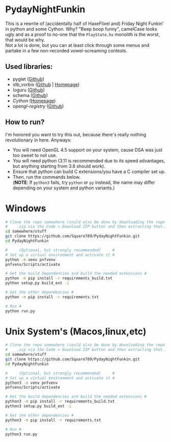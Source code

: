 # PydayNightFunkin
 This is a rewrite of (accidentally half of HaxeFlixel and) Friday Night Funkin' in python and some Cython. Why? "Beep boop funny", camelCase looks ugly and as a proof to no-one that the `PlayState.hx` monolith is the worst, that would be why.  
 Not a lot is done, but you can at least click through some menus and partake in a few non-recorded vowel-screaming contests.

## Used libraries:  
  - pyglet ([Github](https://www.github.com/pyglet/pyglet))
  - stb_vorbis ([Github](https://github.com/nothings/stb/blob/master/stb_vorbis.c) | [Homepage](https://nothings.org/stb_vorbis))
  - loguru ([Github](https://github.com/Delgan/loguru))
  - schema ([Github](https://github.com/keleshev/schema))
  - *Cython* ([Homepage](https://cython.org/))
  - *opengl-registry* ([Github](https://github.com/moderngl/opengl-registry))

## How to run?
 I'm honored you want to try this out, because there's really nothing revolutionary in here. Anyways:

 - You will need OpenGL 4.5 support on your system, cause DSA was just too sweet to not use.
 - You will need python (3.11 is recommended due to its speed advantages, but anything starting from 3.8 should work).
 - Ensure that python can build C extensions/you have a C compiler set up.
 - Then, run the commands below.  
   (**NOTE**: If `python3` fails, try `python` or `py` instead, the name may differ depending on your system and python variants.) 
   
# Windows 
```bash
# Clone the repo somewhere (could also be done by downloading the repo as #
#    .zip via the Code > Download ZIP button and then extracting that.)   #
cd somewhere/stuff
git clone https://github.com/Square789/PydayNightFunkin.git
cd PydayNightFunkin

#     (Optional, but strongly recommended)     #
# Set up a virtual environment and activate it #
python -m venv pnfvenv
pnfvenv/Scripts/activate

# Get the build dependencies and build the needed extensions #
python -m pip install -r requirements_build.txt
python setup.py build_ext -i

# Get the other dependencies #
python -m pip install -r requirements.txt

# Run #
python run.py
``` 

# Unix System's (Macos,linux,etc) 

```bash
# Clone the repo somewhere (could also be done by downloading the repo as #
#    .zip via the Code > Download ZIP button and then extracting that.)   #
cd somewhere/stuff
git clone https://github.com/Square789/PydayNightFunkin.git
cd PydayNightFunkin

#     (Optional, but strongly recommended)     #
# Set up a virtual environment and activate it #
python3 -m venv pnfvenv
pnfvenv/Scripts/activate

# Get the build dependencies and build the needed extensions #
python3 -m pip install -r requirements_build.txt
python3 setup.py build_ext -i

# Get the other dependencies #
python3 -m pip install -r requirements.txt

# Run #
python3 run.py
``` 
